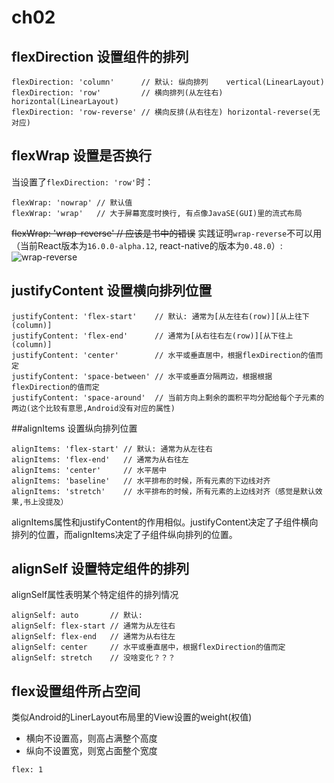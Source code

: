 # ch02
## flexDirection 设置组件的排列
```
flexDirection: 'column'      // 默认: 纵向排列    vertical(LinearLayout)
flexDirection: 'row'         // 横向排列(从左往右) horizontal(LinearLayout)
flexDirection: 'row-reverse' // 横向反排(从右往左) horizontal-reverse(无对应)
```

## flexWrap 设置是否换行
当设置了`flexDirection: 'row'`时：
```
flexWrap: 'nowrap' // 默认值
flexWrap: 'wrap'   // 大于屏幕宽度时换行, 有点像JavaSE(GUI)里的流式布局
```
~~flexWrap: 'wrap-reverse' // 应该是书中的错误~~
实践证明`wrap-reverse`不可以用（当前React版本为`16.0.0-alpha.12`, react-native的版本为`0.48.0`）:
![wrap-reverse](http://img.blog.csdn.net/20170905141136574?watermark/2/text/aHR0cDovL2Jsb2cuY3Nkbi5uZXQvUjNsaXNo/font/5a6L5L2T/fontsize/400/fill/I0JBQkFCMA==/dissolve/70/gravity/SouthEast)

## justifyContent 设置横向排列位置
```
justifyContent: 'flex-start'    // 默认: 通常为[从左往右(row)][从上往下(column)]
justifyContent: 'flex-end'      // 通常为[从右往右左(row)][从下往上(column)]
justifyContent: 'center'        // 水平或垂直居中，根据flexDirection的值而定
justifyContent: 'space-between' // 水平或垂直分隔两边，根据根据flexDirection的值而定
justifyContent: 'space-around'  // 当前方向上剩余的面积平均分配给每个子元素的两边(这个比较有意思,Android没有对应的属性)
```

##alignItems 设置纵向排列位置
```
alignItems: 'flex-start' // 默认: 通常为从左往右
alignItems: 'flex-end'   // 通常为从右往左
alignItems: 'center'     // 水平居中
alignItems: 'baseline'   // 水平排布的时候，所有元素的下边线对齐
alignItems: 'stretch'    // 水平排布的时候，所有元素的上边线对齐（感觉是默认效果,书上没提及）
```
alignItems属性和justifyContent的作用相似。justifyContent决定了子组件横向排列的位置，而alignItems决定了子组件纵向排列的位置。

## alignSelf 设置特定组件的排列
alignSelf属性表明某个特定组件的排列情况
```
alignSelf: auto       // 默认:
alignSelf: flex-start // 通常为从左往右
alignSelf: flex-end   // 通常为从右往左
alignSelf: center     // 水平或垂直居中，根据flexDirection的值而定
alignSelf: stretch    // 没啥变化？？？
```

## flex设置组件所占空间
类似Android的LinerLayout布局里的View设置的weight(权值)
 - 横向不设置高，则高占满整个高度
 - 纵向不设置宽，则宽占面整个宽度
```
flex: 1
```
